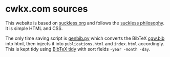 # cwkx.com sources

This website is based on [suckless.org](https://suckless.org/) and follows the [suckless philosophy](https://suckless.org/philosophy/).
It is simple HTML and CSS.

The only time saving script is [genbib.py](/data/genbib.py) which converts the BibTeX [cgw.bib](/data/cgw.bib) into html, then injects it into `publications.html` and `index.html` accordingly. This is kept tidy using [BibTeX tidy](https://flamingtempura.github.io/bibtex-tidy/) with sort fields `-year -month -day`.

